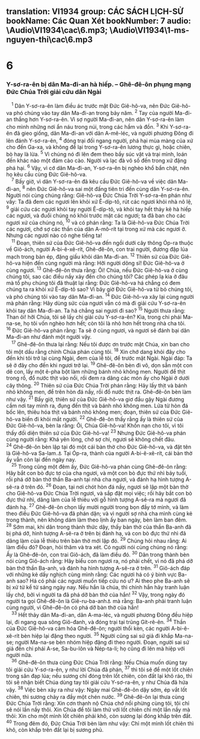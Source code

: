 translation: VI1934
group: CÁC SÁCH LỊCH-SỬ
bookName: Các Quan Xét 
bookNumber: 7
audio: \Audio\VI1934\cac\6.mp3; \Audio\VI1934\1-ms-nguyen-thi\cac\6.mp3
-------

<div class="title"><h1>6</h1><h3>Y-sơ-ra-ên bị dân Ma-đi-an hà hiếp. – Ghê-đê-ôn phụng mạng Đức Chúa Trời giải cứu dân Ngài</h3></div>
<span class="verse cac_6_1"> <sup>1</sup> Dân Y-sơ-ra-ên làm điều ác trước mặt Đức Giê-hô-va, nên Đức Giê-hô-va phó chúng vào tay dân Ma-đi-an trong bảy năm. </span>
<span class="verse cac_6_2"><sup>2</sup> Tay của người Ma-đi-an thắng hơn Y-sơ-ra-ên. Vì sợ người Ma-đi-an, nên dân Y-sơ-ra-ên làm cho mình những nơi ẩn náu trong núi, trong các hầm và đồn. </span>
<span class="verse cac_6_3"><sup>3</sup> Khi Y-sơ-ra-ên đã gieo giống, dân Ma-đi-an với dân A-mê-léc, và người phương Đông đi lên đánh Y-sơ-ra-ên, </span>
<span class="verse cac_6_4"><sup>4</sup> đóng trại đối ngang người, phá hại mùa màng của xứ cho đến Ga-xa, và không để lại trong Y-sơ-ra-ên lương thực gì, hoặc chiên, bò hay là lừa. </span>
<span class="verse cac_6_5"><sup>5</sup> Vì chúng nó đi lên đem theo bầy súc vật và trại mình, loán đến khác nào một đám cào cào. Người và lạc đà vô số đến trong xứ đặng phá hại. </span>
<span class="verse cac_6_6"><sup>6</sup> Vậy, vì cớ dân Ma-đi-an, Y-sơ-ra-ên bị nghèo khổ bẩn chật, nên họ kêu cầu cùng Đức Giê-hô-va. <br/></span>
<span class="verse cac_6_7"> <sup>7</sup> Bấy giờ, vì dân Y-sơ-ra-ên đã kêu cầu Đức Giê-hô-va về việc dân Ma-đi-an, </span>
<span class="verse cac_6_8"><sup>8</sup> nên Đức Giê-hô-va sai một đấng tiên tri đến cùng dân Y-sơ-ra-ên. Người nói cùng chúng rằng: Giê-hô-va Đức Chúa Trời Y-sơ-ra-ên phán như vầy: Ta đã đem các ngươi lên khỏi xứ Ê-díp-tô, rút các ngươi khỏi nhà nô lệ, </span>
<span class="verse cac_6_9"><sup>9</sup> giải cứu các ngươi khỏi tay người Ê-díp-tô, và khỏi tay hết thảy kẻ hà hiếp các ngươi, và đuổi chúng nó khỏi trước mặt các ngươi; ta đã ban cho các ngươi xứ của chúng nó, </span>
<span class="verse cac_6_10"><sup>10</sup> và có phán rằng: Ta là Giê-hô-va Đức Chúa Trời các ngươi, chớ sợ các thần của dân A-mô-rít tại trong xứ mà các ngươi ở. Nhưng các ngươi nào có nghe tiếng ta! <br/></span>
<span class="verse cac_6_11"> <sup>11</sup> Đoạn, thiên sứ của Đức Giê-hô-va đến ngồi dưới cây thông Óp-ra thuộc về Giô-ách, người A-bi-ê-xê-rít, Ghê-đê-ôn, con trai người, đương đập lúa mạch trong bàn ép, đặng giấu khỏi dân Ma-đi-an. </span>
<span class="verse cac_6_12"><sup>12</sup> Thiên sứ của Đức Giê-hô-va hiện đến cùng người mà rằng: Hỡi người dõng sĩ! Đức Giê-hô-va ở cùng ngươi. </span>
<span class="verse cac_6_13"><sup>13</sup> Ghê-đê-ôn thưa rằng: Ôi! Chúa, nếu Đức Giê-hô-va ở cùng chúng tôi, sao các điều nầy xảy đến cho chúng tôi? Các phép lạ kia ở đâu mà tổ phụ chúng tôi đã thuật lại rằng: Đức Giê-hô-va há chẳng có đem chúng ta ra khỏi xứ Ê-díp-tô sao? Vì bây giờ Đức Giê-hô-va từ bỏ chúng tôi, và phó chúng tôi vào tay dân Ma-đi-an. </span>
<span class="verse cac_6_14"><sup>14</sup> Đức Giê-hô-va xây lại cùng người mà phán rằng: Hãy dùng sức của ngươi vẫn có mà đi giải cứu Y-sơ-ra-ên khỏi tay dân Ma-đi-an. Ta há chẳng sai ngươi đi sao? </span>
<span class="verse cac_6_15"><sup>15</sup> Người thưa rằng: Than ôi! hỡi Chúa, tôi sẽ lấy chi giải cứu Y-sơ-ra-ên? Kìa, trong chi phái Ma-na-se, họ tôi vốn nghèo hơn hết; còn tôi là nhỏ hơn hết trong nhà cha tôi. </span>
<span class="verse cac_6_16"><sup>16</sup> Đức Giê-hô-va phán rằng: Ta sẽ ở cùng ngươi, và ngươi sẽ đánh bại dân Ma-đi-an như đánh một người vậy. <br/></span>
<span class="verse cac_6_17"> <sup>17</sup> Ghê-đê-ôn thưa lại rằng: Nếu tôi được ơn trước mặt Chúa, xin ban cho tôi một dấu rằng chính Chúa phán cùng tôi. </span>
<span class="verse cac_6_18"><sup>18</sup> Xin chớ dang khỏi đây cho đến khi tôi trở lại cùng Ngài, đem của lễ tôi, để trước mặt Ngài. Ngài đáp: Ta sẽ ở đây cho đến khi ngươi trở lại. </span>
<span class="verse cac_6_19"><sup>19</sup> Ghê-đê-ôn bèn đi vô, dọn sẵn một con dê con, lấy một ê-pha bột làm những bánh nhỏ không men. Người để thịt trong rổ, đổ nước thịt vào nồi, rồi đem ra dâng các món ấy cho Ngài ở dưới cây thông. </span>
<span class="verse cac_6_20"><sup>20</sup> Thiên sứ của Đức Chúa Trời phán rằng: Hãy lấy thịt và bánh nhỏ không men, để trên hòn đá nầy, rồi đổ nước thịt ra. Ghê-đê-ôn bèn làm như vậy. </span>
<span class="verse cac_6_21"><sup>21</sup> Bấy giờ, thiên sứ của Đức Giê-hô-va giơ đầu gậy Ngài đương cầm nơi tay mình ra, đụng đến thịt và bánh nhỏ không men. Lửa từ hòn đá bốc lên, thiêu hóa thịt và bánh nhỏ không men; đoạn, thiên sứ của Đức Giê-hô-va biến đi khỏi mắt người. </span>
<span class="verse cac_6_22"><sup>22</sup> Ghê-đê-ôn thấy rằng ấy là thiên sứ của Đức Giê-hô-va, bèn la rằng: Ôi, Chúa Giê-hô-va! Khốn nạn cho tôi, vì tôi thấy đối diện thiên sứ của Đức Giê-hô-va! </span>
<span class="verse cac_6_23"><sup>23</sup> Nhưng Đức Giê-hô-va phán cùng người rằng: Khá yên lòng, chớ sợ chi, ngươi sẽ không chết đâu. </span>
<span class="verse cac_6_24"><sup>24</sup> Ghê-đê-ôn bèn lập tại đó một cái bàn thờ cho Đức Giê-hô-va, và đặt tên là Giê-hô-va Sa-lam.<a data-toggle="tooltip" data-placement="bottom" title="Giê-hô-va Sa-lam nghĩa là Giê-hô-va bình an">⚓</a> Tại Óp-ra, thành của người A-bi-ê-xê-rít, cái bàn thờ ấy vẫn còn lại đến ngày nay. <br/></span>
<span class="verse cac_6_25"> <sup>25</sup> Trong cũng một đêm ấy, Đức Giê-hô-va phán cùng Ghê-đê-ôn rằng: Hãy bắt con bò đực tơ của cha ngươi, và một con bò đực thứ nhì bảy tuổi, rồi phá dỡ bàn thờ thần Ba-anh tại nhà cha ngươi, và đánh hạ hình tượng A-sê-ra ở trên đó. </span>
<span class="verse cac_6_26"><sup>26</sup> Đoạn, tại nơi chót hòn đá nầy, ngươi sẽ lập một bàn thờ cho Giê-hô-va Đức Chúa Trời ngươi, và sắp đặt mọi việc; rồi hãy bắt con bò đực thứ nhì, dâng làm của lễ thiêu với gỗ hình tượng A-sê-ra mà ngươi đã đánh hạ. </span>
<span class="verse cac_6_27"><sup>27</sup> Ghê-đê-ôn chọn lấy mười người trong bọn đầy tớ mình, và làm theo điều Đức Giê-hô-va đã phán dặn; và vì người sợ nhà cha mình cùng kẻ trong thành, nên không dám làm theo lịnh ấy ban ngày, bèn làm ban đêm. </span>
<span class="verse cac_6_28"><sup>28</sup> Sớm mai, khi dân trong thành thức dậy, thấy bàn thờ của thần Ba-anh đã bị phá dỡ, hình tượng A-sê-ra ở trên bị đánh hạ, và con bò đực thứ nhì đã dâng làm của lễ thiêu trên bàn thờ mới lập đó. </span>
<span class="verse cac_6_29"><sup>29</sup> Chúng hỏi nhau rằng: Ai làm điều đó? Đoạn, hỏi thăm và tra xét. Có người nói cùng chúng nó rằng: Ấy là Ghê-đê-ôn, con trai Giô-ách, đã làm điều đó. </span>
<span class="verse cac_6_30"><sup>30</sup> Dân trong thành bèn nói cùng Giô-ách rằng: Hãy biểu con ngươi ra, nó phải chết, vì nó đã phá dỡ bàn thờ thần Ba-anh, và đánh hạ hình tượng A-sê-ra ở trên. </span>
<span class="verse cac_6_31"><sup>31</sup> Giô-ách đáp với những kẻ dấy nghịch cùng mình rằng: Các ngươi há có ý binh vực Ba-anh sao? Há có phải các ngươi muốn tiếp cứu nó ư? Ai theo phe Ba-anh sẽ bị xử tử kể từ sáng ngày nay. Nếu hắn là chúa, thì chính hắn hãy tranh luận lấy chớ, bởi vì người ta đã phá dỡ bàn thờ của hắn! </span>
<span class="verse cac_6_32"><sup>32</sup> Vậy, trong ngày đó người ta gọi Ghê-đê-ôn là Giê-ru-ba-anh<a data-toggle="tooltip" data-placement="bottom" title="Giê-ru-ba-anh nghĩa là Ba-anh phải tranh luận lấy">⚓</a> mà rằng: Ba-anh phải tranh luận cùng người, vì Ghê-đê-ôn có phá dỡ bàn thờ của hắn! <br/></span>
<span class="verse cac_6_33"> <sup>33</sup> Hết thảy dân Ma-đi-an, dân A-ma-léc, và người phương Đông đều hiệp lại, đi ngang qua sông Giô-đanh, và đóng trại tại trũng Gít-rê-ên. </span>
<span class="verse cac_6_34"><sup>34</sup> Thần của Đức Giê-hô-va cảm hóa Ghê-đê-ôn; người thổi kèn, các người A-bi-ê-xê-rít bèn hiệp lại đặng theo người. </span>
<span class="verse cac_6_35"><sup>35</sup> Người cũng sai sứ giả đi khắp Ma-na-se; người Ma-na-se bèn nhóm hiệp đặng đi theo người. Đoạn, người sai sứ giả đến chi phái A-se, Sa-bu-lôn và Nép-ta-li; họ cũng đi lên mà hiệp với người nữa. <br/></span>
<span class="verse cac_6_36"> <sup>36</sup> Ghê-đê-ôn thưa cùng Đức Chúa Trời rằng: Nếu Chúa muốn dùng tay tôi giải cứu Y-sơ-ra-ên, y như lời Chúa đã phán, </span>
<span class="verse cac_6_37"><sup>37</sup> thì tôi sẽ để một lốt chiên trong sân đạp lúa; nếu sương chỉ đóng trên lốt chiên, còn đất lại khô ráo, thì tôi sẽ nhận biết Chúa dùng tay tôi giải cứu Y-sơ-ra-ên, y như Chúa đã hứa vậy. </span>
<span class="verse cac_6_38"><sup>38</sup> Việc bèn xảy ra như vậy: Ngày mai Ghê-đê-ôn dậy sớm, ép vắt lốt chiên, thì sương chảy ra đầy một chén nước. </span>
<span class="verse cac_6_39"><sup>39</sup> Ghê-đê-ôn lại thưa cùng Đức Chúa Trời rằng: Xin cơn thạnh nộ Chúa chớ nổi phừng cùng tôi, tôi chỉ sẽ nói lần nầy thôi. Xin Chúa để tôi làm thử với lốt chiên chỉ một lần nầy mà thôi: Xin cho một mình lốt chiên phải khô, còn sương lại đóng khắp trên đất. </span>
<span class="verse cac_6_40"><sup>40</sup> Trong đêm đó, Đức Chúa Trời bèn làm như vậy: Chỉ một mình lốt chiên thì khô, còn khắp trên đất lại bị sương phủ. <br/></span>
